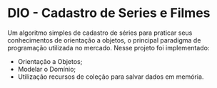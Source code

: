 # DIO - Cadastro de Series e Filmes

Um algoritmo simples de cadastro de séries para praticar seus conhecimentos de orientação a objetos, o principal paradigma de programação utilizada no mercado. Nesse projeto foi implementado: 

* Orientação a Objetos;
* Modelar o Domínio;
* Utilização recursos de coleção para salvar dados em memória.

